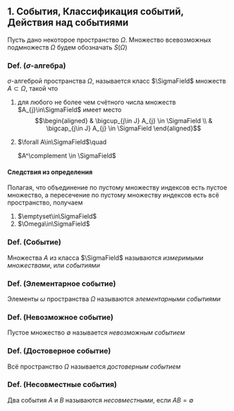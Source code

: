 ## 1. События, Классификация событий, Действия над событиями ##


Пусть дано некоторое пространство $\Omega$.
Множество всевозможных подмножеств $\Omega$ будем обозначать $S(\Omega)$

### Def. ($\sigma$-алгебра) ###
$\sigma$-алгеброй пространства $\Omega$, называется класс $\SigmaField$ множеств $A\subset\Omega$,
такой что

1.  для любого не более чем счётного числа множеств $A_{j}\in\SigmaField$ имеет место
    $$\begin{aligned}
    & \bigcup_{j\in J} A_{j} \in \SigmaField \\
    & \bigcap_{j\in J} A_{j} \in \SigmaField
    \end{aligned}$$
2.  $\forall A\in\SigmaField$\quad
    
    $A^\complement \in \SigmaField$

#### Следствия из определения ####
Полагая, что объединение по пустому множеству индексов есть пустое множество,
а пересечение по пустому множеству индексов есть всё пространство, получаем

1. $\emptyset\in\SigmaField$
2. $\Omega\in\SigmaField$

### Def. (Событие) ###
Множества $A$ из класса $\SigmaField$ называются *измеримыми множествами*, или *событиями*

### Def. (Элементарное событие) ###
Элементы $\omega$ пространства $\Omega$ называются *элементарными событиями*

### Def. (Невозможное событие) ###
Пустое множество $\emptyset$ называется *невозможным событием*

### Def. (Достоверное событие) ###
Всё пространство $\Omega$ называется *достоверным событием*

### Def. (Несовместные события) ###
Два события $A$ и $B$ называются *несовместными*, если $AB = \emptyset$
